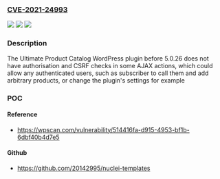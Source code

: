 ### [CVE-2021-24993](https://cve.mitre.org/cgi-bin/cvename.cgi?name=CVE-2021-24993)
![](https://img.shields.io/static/v1?label=Product&message=Ultimate%20Product%20Catalog%20%E2%80%93%20WordPress%20Catalog%20Plugin&color=blue)
![](https://img.shields.io/static/v1?label=Version&message=5.0.26%3C%205.0.26%20&color=brighgreen)
![](https://img.shields.io/static/v1?label=Vulnerability&message=CWE-862%20Missing%20Authorization&color=brighgreen)

### Description

The Ultimate Product Catalog WordPress plugin before 5.0.26 does not have authorisation and CSRF checks in some AJAX actions, which could allow any authenticated users, such as subscriber to call them and add arbitrary products, or change the plugin's settings for example

### POC

#### Reference
- https://wpscan.com/vulnerability/514416fa-d915-4953-bf1b-6dbf40b4d7e5

#### Github
- https://github.com/20142995/nuclei-templates

